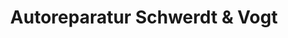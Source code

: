 ---
title: "Autoreparatur Schwerdt & Vogt"
url: /leinefelde-worbis/autoreparatur-schwerdt-und-vogt/
shop: Autowerkstatt
---